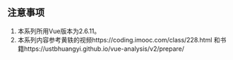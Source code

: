 ## 注意事项

1. 本系列所用Vue版本为2.6.11。
2. 本系列内容参考黄轶的视频https://coding.imooc.com/class/228.html 和书籍https://ustbhuangyi.github.io/vue-analysis/v2/prepare/

